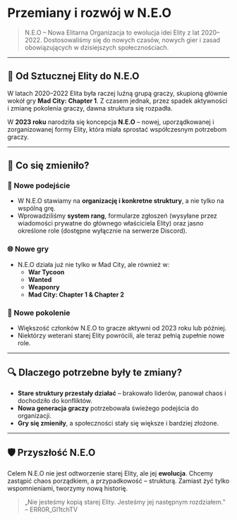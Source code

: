 # Przemiany i rozwój w N.E.O

> N.E.O – Nowa Elitarna Organizacja to ewolucja idei Elity z lat 2020–2022. Dostosowaliśmy się do nowych czasów, nowych gier i zasad obowiązujących w dzisiejszych społecznościach.

---

## 🔄 Od Sztucznej Elity do N.E.O

W latach 2020–2022 Elita była raczej luźną grupą graczy, skupioną głównie wokół gry **Mad City: Chapter 1**. Z czasem jednak, przez spadek aktywności i zmianę pokolenia graczy, dawna struktura się rozpadła.

W **2023 roku** narodziła się koncepcja **N.E.O** – nowej, uporządkowanej i zorganizowanej formy Elity, która miała sprostać współczesnym potrzebom graczy.

---

## 🔧 Co się zmieniło?

### 🧠 Nowe podejście

* W N.E.O stawiamy na **organizację i konkretne struktury**, a nie tylko na wspólną grę.
* Wprowadziliśmy **system rang**, formularze zgłoszeń (wysyłane przez wiadomości prywatne do głównego właściciela Elity) oraz jasno określone role (dostępne wyłącznie na serwerze Discord).

### 🌐 Nowe gry

* N.E.O działa już nie tylko w Mad City, ale również w:
    * **War Tycoon**
    * **Wanted**
    * **Weaponry**
    * **Mad City: Chapter 1 & Chapter 2**

### 👥 Nowe pokolenie

* Większość członków N.E.O to gracze aktywni od 2023 roku lub później.
* Niektórzy weterani starej Elity powrócili, ale teraz pełnią zupełnie nowe role.

---

## 🔍 Dlaczego potrzebne były te zmiany?

* **Stare struktury przestały działać** – brakowało liderów, panował chaos i dochodziło do konfliktów.
* **Nowa generacja graczy** potrzebowała świeżego podejścia do organizacji.
* **Gry się zmieniły**, a społeczności stały się większe i bardziej złożone.

---

## 🛡️ Przyszłość N.E.O

Celem N.E.O nie jest odtworzenie starej Elity, ale jej **ewolucja**. Chcemy zastąpić chaos porządkiem, a przypadkowość – strukturą. Zamiast żyć tylko wspomnieniami, tworzymy nową historię.

> „Nie jesteśmy kopią starej Elity. Jesteśmy jej następnym rozdziałem.”
> – ERR0R_Gl1tchTV